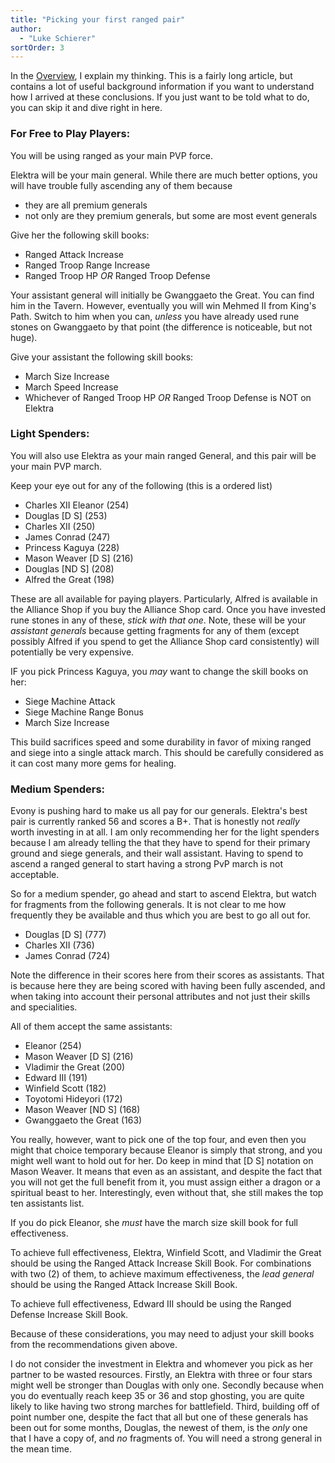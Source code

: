 ```yaml
---
title: "Picking your first ranged pair"
author: 
  - "Luke Schierer"
sortOrder: 3
---
```


In the [Overview][], I explain my thinking.  This is a fairly long article, but
contains a lot of useful background information if you want to understand how I
arrived at these conclusions. If you just want to be told what to do, you can
skip it and dive right in here. 

[Overview]: <overview>

### For Free to Play Players:

You will be using ranged as your main PVP force.

Elektra will be your main general.  While there are much better options,
you will have trouble fully ascending any of them because 
* they are all premium generals 
* not only are they premium generals, but some are most event generals

Give her the following skill books:
* Ranged Attack Increase
* Ranged Troop Range Increase
* Ranged Troop HP *OR* Ranged Troop Defense

Your assistant general will initially be Gwanggaeto the Great.  You can find
him in the Tavern.  However, eventually you will win Mehmed II from King's
Path.  Switch to him when you can, *unless* you have already used rune stones
on Gwanggaeto by that point (the difference is noticeable, but not huge).

Give your assistant the following skill books:
* March Size Increase
* March Speed Increase
* Whichever of Ranged Troop HP *OR* Ranged Troop Defense is NOT on Elektra

### Light Spenders:

You will also use Elektra as your main ranged General, and this pair will be
your main PVP march.

Keep your eye out for any of the following (this is a ordered list)

* Charles XII Eleanor (254)
* Douglas [D S] (253)
* Charles XII (250)
* James Conrad (247)
* Princess Kaguya (228)
* Mason Weaver [D S] (216)
* Douglas [ND S] (208)
* Alfred the Great (198)

These are all available for paying players. Particularly, Alfred is available
in the Alliance Shop if you buy the Alliance Shop card.  Once you have invested
rune stones in any of these, *stick with that one*.  Note, these will be your
*assistant generals* because getting fragments for any of them (except possibly
Alfred if you spend to get the Alliance Shop card consistently) will
potentially be very expensive.

IF you pick Princess Kaguya, you *may* want to change the skill books on her:
* Siege Machine Attack
* Siege Machine Range Bonus
* March Size Increase

This build sacrifices speed and some durability in favor of mixing ranged and
siege into a single attack march.  This should be carefully considered as it
can cost many more gems for healing.

### Medium Spenders:

Evony is pushing hard to make us all pay for our generals.  Elektra's best pair 
is currently ranked 56 and scores a B+.  That is honestly not *really* worth 
investing in at all.  I am only recommending her for the light spenders because
I am already telling the that they have to spend for their primary ground and 
siege generals, and their wall assistant.  Having to spend to ascend a ranged
general to start having a strong PvP march is not acceptable. 

So for a medium spender, go ahead and start to ascend Elektra, but watch for
fragments from the following generals.  It is not clear to me how frequently they
be available and thus which you are best to go all out for.

* Douglas [D S] (777)
* Charles XII (736)
* James Conrad (724)

Note the difference in their scores here from their scores as assistants.  That 
is because here they are being scored with having been fully ascended, and when
taking into account their personal attributes and not just their skills and
specialities.  

All of them accept the same assistants:
* Eleanor (254)
* Mason Weaver [D S] (216)
* Vladimir the Great (200)
* Edward III (191)
* Winfield Scott (182)
* Toyotomi Hideyori (172)
* Mason Weaver [ND S] (168)
* Gwanggaeto the Great (163)

You really, however, want to pick one of the top four, and even then you might
that choice temporary because Eleanor is simply that strong, and you might well
want to hold out for her.  Do keep in mind that [D S] notation on Mason Weaver.
It means that even as an assistant, and despite the fact that you will not get 
the full benefit from it, you must assign either a dragon or a spiritual beast
to her. Interestingly, even without that, she still makes the top ten assistants 
list.

If you do pick Eleanor, she *must* have the march size skill book for full
effectiveness. 

To achieve full effectiveness, Elektra, Winfield Scott, and Vladimir the Great 
should be using the Ranged Attack Increase Skill Book.  For combinations with 
two (2) of them, to achieve maximum effectiveness, the *lead general* should 
be using the Ranged Attack Increase Skill Book.

To achieve full effectiveness, Edward III should be using the Ranged Defense 
Increase Skill Book.

Because of these considerations, you may need to adjust your skill books from 
the recommendations given above. 

I do not consider the investment in Elektra and whomever you pick as her partner
to be wasted resources.  Firstly, an Elektra with three or four stars might well 
be stronger than Douglas with only one.  Secondly because when you do eventually 
reach keep 35 or 36 and stop ghosting, you are quite likely to like having two 
strong marches for battlefield.   Third, building off of point number one, 
despite the fact that all but one of these generals has been out for some months,
Douglas, the newest of them, is the *only* one that I have a copy of, and *no* 
fragments of.  You will need a strong general in the mean time. 
